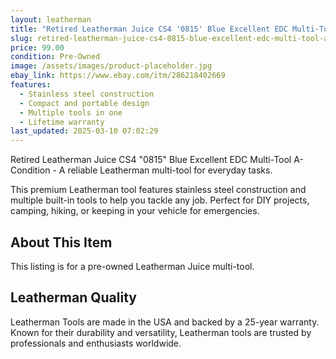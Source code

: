 ```yaml
---
layout: leatherman
title: "Retired Leatherman Juice CS4 '0815' Blue Excellent EDC Multi-Tool A- Condition"
slug: retired-leatherman-juice-cs4-0815-blue-excellent-edc-multi-tool-a--condition
price: 99.00
condition: Pre-Owned
image: /assets/images/product-placeholder.jpg
ebay_link: https://www.ebay.com/itm/286218402669
features:
  - Stainless steel construction
  - Compact and portable design
  - Multiple tools in one
  - Lifetime warranty
last_updated: 2025-03-10 07:02:29
---
```


Retired Leatherman Juice CS4 "0815" Blue Excellent EDC Multi-Tool A- Condition - A reliable Leatherman multi-tool for everyday tasks.

This premium Leatherman tool features stainless steel construction and multiple built-in tools to help you tackle any job. Perfect for DIY projects, camping, hiking, or keeping in your vehicle for emergencies.

## About This Item

This listing is for a pre-owned Leatherman Juice multi-tool.

## Leatherman Quality

Leatherman Tools are made in the USA and backed by a 25-year warranty. Known for their durability and versatility, Leatherman tools are trusted by professionals and enthusiasts worldwide.

